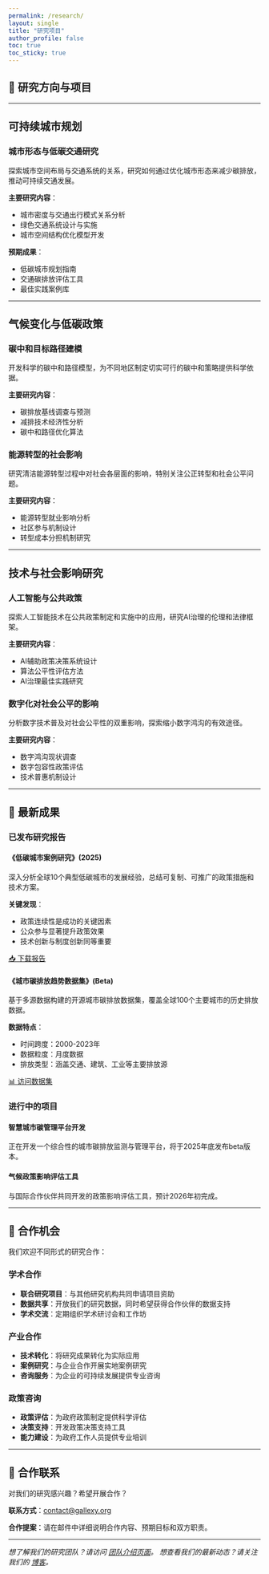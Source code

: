 ```yaml
---
permalink: /research/
layout: single
title: "研究项目"
author_profile: false
toc: true
toc_sticky: true
---
```


## 🔬 研究方向与项目

---

## 可持续城市规划

### 城市形态与低碳交通研究

探索城市空间布局与交通系统的关系，研究如何通过优化城市形态来减少碳排放，推动可持续交通发展。

**主要研究内容**：
- 城市密度与交通出行模式关系分析
- 绿色交通系统设计与实施
- 城市空间结构优化模型开发

**预期成果**：
- 低碳城市规划指南
- 交通碳排放评估工具
- 最佳实践案例库

---

## 气候变化与低碳政策

### 碳中和目标路径建模

开发科学的碳中和路径模型，为不同地区制定切实可行的碳中和策略提供科学依据。

**主要研究内容**：
- 碳排放基线调查与预测
- 减排技术经济性分析
- 碳中和路径优化算法

### 能源转型的社会影响

研究清洁能源转型过程中对社会各层面的影响，特别关注公正转型和社会公平问题。

**主要研究内容**：
- 能源转型就业影响分析
- 社区参与机制设计
- 转型成本分担机制研究

---

## 技术与社会影响研究

### 人工智能与公共政策

探索人工智能技术在公共政策制定和实施中的应用，研究AI治理的伦理和法律框架。

**主要研究内容**：
- AI辅助政策决策系统设计
- 算法公平性评估方法
- AI治理最佳实践研究

### 数字化对社会公平的影响

分析数字技术普及对社会公平性的双重影响，探索缩小数字鸿沟的有效途径。

**主要研究内容**：
- 数字鸿沟现状调查
- 数字包容性政策评估
- 技术普惠机制设计

---

## 📑 最新成果

### 已发布研究报告

#### 《低碳城市案例研究》(2025)
深入分析全球10个典型低碳城市的发展经验，总结可复制、可推广的政策措施和技术方案。

**关键发现**：
- 政策连续性是成功的关键因素
- 公众参与显著提升政策效果
- 技术创新与制度创新同等重要

[📥 下载报告](# "报告下载链接")

#### 《城市碳排放趋势数据集》(Beta)
基于多源数据构建的开源城市碳排放数据集，覆盖全球100个主要城市的历史排放数据。

**数据特点**：
- 时间跨度：2000-2023年
- 数据粒度：月度数据
- 排放类型：涵盖交通、建筑、工业等主要排放源

[📊 访问数据集](# "数据集链接")

### 进行中的项目

#### 智慧城市碳管理平台开发
正在开发一个综合性的城市碳排放监测与管理平台，将于2025年底发布beta版本。

#### 气候政策影响评估工具
与国际合作伙伴共同开发的政策影响评估工具，预计2026年初完成。

---

## 🤝 合作机会

我们欢迎不同形式的研究合作：

### 学术合作
- **联合研究项目**：与其他研究机构共同申请项目资助
- **数据共享**：开放我们的研究数据，同时希望获得合作伙伴的数据支持
- **学术交流**：定期组织学术研讨会和工作坊

### 产业合作
- **技术转化**：将研究成果转化为实际应用
- **案例研究**：与企业合作开展实地案例研究
- **咨询服务**：为企业的可持续发展提供专业咨询

### 政策咨询
- **政策评估**：为政府政策制定提供科学评估
- **决策支持**：开发政策决策支持工具
- **能力建设**：为政府工作人员提供专业培训

---

## 📧 合作联系

对我们的研究感兴趣？希望开展合作？

**联系方式**：[contact@gallexy.org](mailto:contact@gallexy.org)

**合作提案**：请在邮件中详细说明合作内容、预期目标和双方职责。

---

*想了解我们的研究团队？请访问 [团队介绍页面](/team/)。*
*想查看我们的最新动态？请关注我们的 [博客](/blog/)。*